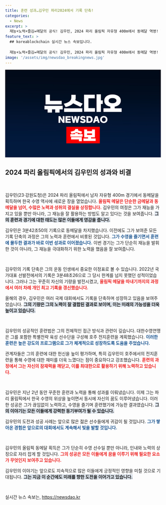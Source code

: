 ```yaml
---
title: 훈련 성과…김우민 파리2024에서 기록 단축!
categories:
  - News
excerpt: >
  재능+노력+즐김=메달의 공식! 김우민, 2024 파리 올림픽 자유형 400m에서 동메달 역영! 한국 수영의 두 번째 메달리스트로 기록하며 온전히 성장의 기쁨을 누리다.
feature_text: >
  ## koreablockchain 실시간 뉴스 속보입니다.

  재능+노력+즐김=메달의 공식! 김우민, 2024 파리 올림픽 자유형 400m에서 동메달 역영! 한국 수영의 두 번째 메달리스트로 기록하며 온전히 성장의 기쁨을 누리다.
image: '/assets/img/newsdao_breakingnews.jpg'
---
```


<p><img src="/assets/img/newsdao_breakingnews.jpg" alt="koreablockchain 속보" /></p>

<h2 data-ke-size="size26">2024 파리 올림픽에서의 김우민의 성과와 비결</h2>

<p data-ke-size="size16">&nbsp;</p>

<p>김우민(23·강원도청)은 2024 파리 올림픽에서 남자 자유형 400m 경기에서 동메달을 획득하며 한국 수영 역사에 새로운 장을 열었습니다. <b><span style="color: #ee2323;">올림픽 메달은 단순한 금메달과 동메달을 넘어, 수많은 노력과 성취의 결실을 상징합니다.</span></b> 김우민의 여정은 그가 재능을 가지고 있을 뿐만 아니라, 그 재능을 잘 활용하는 방법도 알고 있다는 것을 보여줍니다. <b><span style="background-color: #21538527;">그의 훈련과 경기에 대한 태도는 많은 이들에게 영감을 줍니다.</span></b> </p>

<p>김우민은 3분42초50의 기록으로 동메달을 차지했습니다. 이전에도 그가 보여준 모든 기록 단축의 과정은 그의 노력과 훈련에서 비롯된 것입니다. <b><span style="color: #1a5490;">그가 수영을 즐기면서 훈련에 몰두한 결과가 바로 이번 성과로 이어졌습니다.</span></b> 이번 경기는 그가 단순히 재능을 발휘한 것이 아니라, 그 재능을 극대화하기 위한 노력을 했음을 잘 보여줍니다.</p>

<p data-ke-size="size16">&nbsp;</p>

<p>김우민의 기록 단축은 그의 운동 인생에서 중요한 이정표로 볼 수 있습니다. 2022년 국가대표 선발전에서의 기록은 3분48초26으로 그 당시 한계를 넘지 못했던 성적이었습니다. 그러나 그는 꾸준히 자신의 기량을 발전시켰고, <b><span style="color: #ee2323;">올림픽 메달을 따내기까지의 과정에서 여러 차례 개인 최고 기록을 갱신했습니다.</span></b> </p>

<p>올해의 경우, 김우민은 여러 국제 대회에서도 기록을 단축하며 성장하고 있음을 보여주었습니다. <b><span style="background-color: #21538527;">그의 기량은 그의 노력이 잘 결합된 결과로 보이며, 이는 미래의 가능성을 더욱 높이고 있습니다.</span></b> </p>

<p data-ke-size="size16">&nbsp;</p>

<p>김우민의 성공적인 훈련법은 그의 전체적인 접근 방식과 관련이 깊습니다. 대한수영연맹은 그를 포함한 특별전략 육성 선수단을 구성해 호주 전지훈련을 계획했습니다. <b><span style="color: #1a5490;">이러한 훈련은 높은 강도의 프로그램으로 그가 체계적으로 성장하도록 도움을 주었습니다.</span></b> </p>

<p>관계자들은 그의 훈련에 대한 헌신을 높이 평가하며, 특히 김우민이 호주에서의 전지훈련을 통해 수영에 대한 재미를 더욱 느꼈다는 점이 중요하다고 강조했습니다. <b><span style="color: #ee2323;">훈련의 과정에서 그는 자신의 잠재력을 깨닫고, 이를 최대한으로 활용하기 위해 노력하고 있습니다.</span></b> </p>

<p data-ke-size="size16">&nbsp;</p>

<p>김우민은 지난 2년 동안 꾸준한 훈련과 노력을 통해 성과를 이뤄냈습니다. 이제 그는 파리 올림픽에서 한국 수영의 위상을 높이면서 동시에 자신의 꿈도 이루어냈습니다. 이러한 성공은 그가 끊임없이 노력하고, 수영을 즐기며 훈련했기에 가능한 결과였습니다. <b><span style="background-color: #21538527;">그의 이야기는 모든 이들에게 강력한 동기부여가 될 수 있습니다.</span></b> </p>

<p>김우민의 도전과 성공 사례는 앞으로 많은 젊은 선수들에게 귀감이 될 것입니다. <b><span style="color: #1a5490;">그가 쌓아온 경험은 앞으로의 대회에서도 계속해서 빛을 발할 것입니다.</span></b> </p>

<p data-ke-size="size16">&nbsp;</p>

<p>김우민의 올림픽 동메달 획득은 그가 단순히 수영 선수일 뿐만 아니라, 인내와 노력의 상징으로 자리 잡게 할 것입니다. <b><span style="color: #ee2323;">그의 성공은 모든 이들에게 꿈을 이루기 위해 필요한 요소가 무엇인지 보여주고 있습니다.</span></b> </p>

<p>김우민의 이야기는 앞으로도 지속적으로 많은 이들에게 긍정적인 영향을 미칠 것으로 기대됩니다. <b><span style="background-color: #21538527;">그는 지금 이 순간에도 미래를 향한 도전을 이어가고 있습니다.</span></b> </p>

<p data-ke-size="size16">&nbsp;</p>
실시간 뉴스 속보는, <a href="https://newsdao.kr" rel="dofollow">https://newsdao.kr</a>


